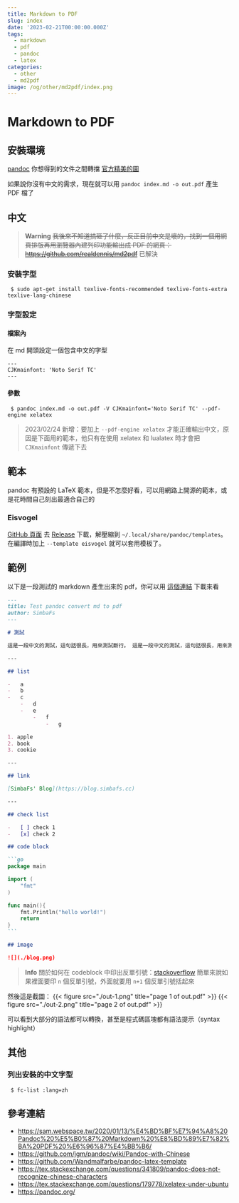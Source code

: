 ```yaml
---
title: Markdown to PDF
slug: index
date: '2023-02-21T00:00:00.000Z'
tags:
  - markdown
  - pdf
  - pandoc
  - latex
categories:
  - other
  - md2pdf
image: /og/other/md2pdf/index.png
---
```


# Markdown to PDF

## 安裝環境

[pandoc](https://pandoc.org/) 你想得到的文件之間轉擋 [官方精美的圖](https://pandoc.org/diagram.svgz?v=20230203095535)

如果說你沒有中文的需求，現在就可以用 `pandoc index.md -o out.pdf` 產生 PDF 檔了

## 中文

> **Warning**
> ~~我後來不知道搞砸了什麼，反正目前中文是壞的，找到一個用網頁排版再用瀏覽器內建列印功能輸出成 PDF 的網頁：https://github.com/realdennis/md2pdf~~
> 已解決

### 安裝字型

```
 $ sudo apt-get install texlive-fonts-recommended texlive-fonts-extra texlive-lang-chinese
```

### 字型設定

#### 檔案內

在 md 開頭設定一個包含中文的字型

```
---
CJKmainfont: 'Noto Serif TC'
---
```

#### 參數

```
 $ pandoc index.md -o out.pdf -V CJKmainfont='Noto Serif TC' --pdf-engine xelatex
```

> 2023/02/24 新增：要加上 `--pdf-engine xelatex` 才能正確輸出中文，原因是下面用的範本，他只有在使用 xelatex 和 lualatex 時才會把 `CJKmainfont` 傳遞下去

## 範本

pandoc 有預設的 LaTeX 範本，但是不怎麼好看，可以用網路上開源的範本，或是花時間自己刻出最適合自己的

### Eisvogel

[GitHub 頁面](https://github.com/Wandmalfarbe/pandoc-latex-template)
去 [Release](https://github.com/Wandmalfarbe/pandoc-latex-template/releases/latest) 下載，解壓縮到 `~/.local/share/pandoc/templates`。在編譯時加上 `--template eisvogel` 就可以套用模板了。

## 範例

以下是一段測試的 markdown 產生出來的 pdf，你可以用 [這個連結](./out.pdf) 下載來看

````markdown
---
title: Test pandoc convert md to pdf
author: SimbaFs
---

# 測試

這是一段中文的測試，這句話很長，用來測試斷行。 這是一段中文的測試，這句話很長，用來測試斷行。 這是一段中文的測試，這句話很長，用來測試斷行。 這是一段中文的測試，這句話很長，用來測試斷行。 這是一段中文的測試，這句話很長，用來測試斷行。 這是一段中文的測試，這句話很長，用來測試斷行。 這是一段中文的測試，這句話很長，用來測試斷行。 這是一段中文的測試，這句話很長，用來測試斷行。 這是一段中文的測試，這句話很長，用來測試斷行。 這是一段中文的測試，這句話很長，用來測試斷行。 這是一段中文的測試，這句話很長，用來測試斷行。 這是一段中文的測試，這句話很長，用來測試斷行。

---

## list

-   a
-   b
-   c
    -   d
    -   e
        -   f
            -   g

1. apple
2. book
3. cookie

---

## link

[SimbaFs' Blog](https://blog.simbafs.cc)

---

## check list

-   [ ] check 1
-   [x] check 2

## code block

```go
package main

import (
	"fmt"
)

func main(){
	fmt.Println("hello world!")
	return
}
```

## image

![](./blog.png)
````

> **Info**
> 關於如何在 codeblock 中印出反單引號：[stackoverflow](https://stackoverflow.com/questions/55586867/how-to-put-in-markdown-an-inline-code-block-that-only-contains-a-backtick-char)
> 簡單來說如果裡面要印 `n` 個反單引號，外面就要用 `n+1` 個反單引號括起來

然後這是截圖：
{{< figure src="./out-1.png" title="page 1 of out.pdf" >}}
{{< figure src="./out-2.png" title="page 2 of out.pdf" >}}

可以看到大部分的語法都可以轉換，甚至是程式碼區塊都有語法提示（syntax highlight）

## 其他

### 列出安裝的中文字型

```
 $ fc-list :lang=zh
```

## 參考連結

-   https://sam.webspace.tw/2020/01/13/%E4%BD%BF%E7%94%A8%20Pandoc%20%E5%B0%87%20Markdown%20%E8%BD%89%E7%82%BA%20PDF%20%E6%96%87%E4%BB%B6/
-   https://github.com/jgm/pandoc/wiki/Pandoc-with-Chinese
-   https://github.com/Wandmalfarbe/pandoc-latex-template
-   https://tex.stackexchange.com/questions/341809/pandoc-does-not-recognize-chinese-characters
-   https://tex.stackexchange.com/questions/179778/xelatex-under-ubuntu
-   https://pandoc.org/
